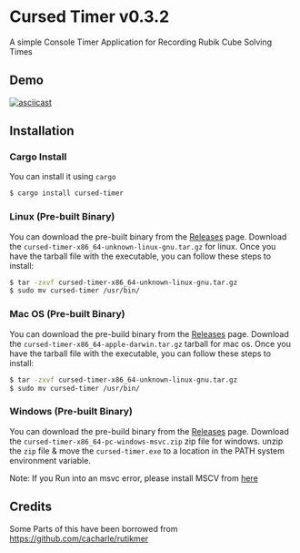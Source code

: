 # Cursed Timer v0.3.2

A simple Console Timer Application for Recording Rubik Cube Solving Times

## Demo

[![asciicast](https://asciinema.org/a/3iOMHmr1ZbexqnjUBOPuJC7oN.svg)](https://asciinema.org/a/3iOMHmr1ZbexqnjUBOPuJC7oN)

## Installation

### Cargo Install

You can install it using `cargo`

```sh
$ cargo install cursed-timer
```

### Linux (Pre-built Binary)

You can download the pre-built binary from the [Releases](https://github.com/dhruvasagar/cursed-timer/releases) page.
Download the `cursed-timer-x86_64-unknown-linux-gnu.tar.gz` for linux. Once you have the tarball file with the executable,
you can follow these steps to install:

```bash
$ tar -zxvf cursed-timer-x86_64-unknown-linux-gnu.tar.gz
$ sudo mv cursed-timer /usr/bin/
```

### Mac OS (Pre-built Binary)

You can download the pre-build binary from the [Releases](https://github.com/dhruvasagar/cursed-timer/releases) page.
Download the `cursed-timer-x86_64-apple-darwin.tar.gz` tarball for mac os. Once you have the tarball file with the executable, you can follow these steps to install:

```bash
$ tar -zxvf cursed-timer-x86_64-unknown-linux-gnu.tar.gz
$ sudo mv cursed-timer /usr/bin/
```

### Windows (Pre-built Binary)

You can download the pre-build binary from the [Releases](https://github.com/dhruvasagar/cursed-timer/releases) page.
Download the `cursed-timer-x86_64-pc-windows-msvc.zip` zip file for windows. unzip the `zip` file & move the `cursed-timer.exe` to a location in the PATH system environment variable.

Note: If you Run into an msvc error, please install MSCV from [here](https://learn.microsoft.com/en-us/cpp/windows/latest-supported-vc-redist?view=msvc-170)

## Credits

Some Parts of this have been borrowed from https://github.com/cacharle/rutikmer
